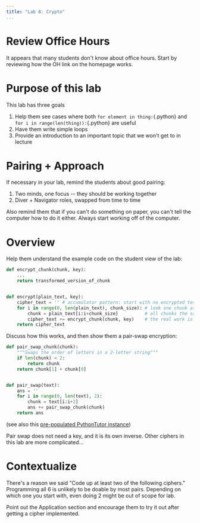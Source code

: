 ```yaml
---
title: "Lab 8: Crypto"
...
```



# Review Office Hours

It appears that many students don't know about office hours.
Start by reviewing how the OH link on the homepage works.


# Purpose of this lab

This lab has three goals

1.	Help them see cases where both `for element in thing:`{.python} and `for i in range(len(thing)):`{.python} are useful
2.	Have them write simple loops
3.	Provide an introduction to an important topic that we won't get to in lecture

# Pairing + Approach

If necessary in your lab, remind the students about good pairing:

1.	Two minds, one focus -- they should be working together
2.	Diver + Navigator roles, swapped from time to time

Also remind them that if you can't do something on paper, you can't tell the computer how to do it either.
Always start working off of the computer.

# Overview

Help them understand the example code on the student view of the lab:

````python
def encrypt_chunk(chunk, key):
    ...
    return transformed_version_of_chunk


def encrypt(plain_text, key):
    cipher_text = '' # accumulator pattern: start with no encrypted test
    for i in range(0, len(plain_text), chunk_size): # look one chunk at a time
        chunk = plain_text[i:i+chunk_size]          # all chunks the same size
        cipher_text += encrypt_chunk(chunk, key)    # the real work is in another function
    return cipher_text
````

Discuss how this works, and then show them a pair-swap encryption:

````python
def pair_swap_chunk(chunk):
    """Swaps the order of letters in a 2-letter string"""
    if len(chunk) < 2:
    	return chunk
    return chunk[1] + chunk[0]


def pair_swap(text):
    ans = ''
    for i in range(0, len(text), 2):
        chunk = text[i:i+2]
        ans += pair_swap_chunk(chunk)
    return ans
````

(see also this [pre-populated PythonTutor instance](http://pythontutor.com/visualize.html#code=def%20pair_swap_chunk%28chunk%29%3A%0A%20%20%20%20%22%22%22Swaps%20the%20order%20of%20letters%20in%20a%202-letter%20string%22%22%22%0A%20%20%20%20if%20len%28chunk%29%20%3C%202%3A%0A%20%20%20%20%20%20%20%20return%20chunk%0A%20%20%20%20return%20chunk%5B1%5D%20%2B%20chunk%5B0%5D%0A%0A%0Adef%20pair_swap%28text%29%3A%0A%20%20%20%20ans%20%3D%20''%0A%20%20%20%20for%20i%20in%20range%280,%20len%28text%29,%202%29%3A%0A%20%20%20%20%20%20%20%20chunk%20%3D%20text%5Bi%3Ai%2B2%5D%0A%20%20%20%20%20%20%20%20ans%20%2B%3D%20pair_swap_chunk%28chunk%29%0A%20%20%20%20return%20ans%0A%0Ap%20%3D%20'this%20is%20a%20test'%0Ae%20%3D%20pair_swap%28p%29&cumulative=false&heapPrimitives=true&mode=edit&origin=opt-frontend.js&py=3&rawInputLstJSON=%5B%5D&textReferences=false))

Pair swap does not need a key, and it is its own inverse.
Other ciphers in this lab are more complicated...

# Contextualize

There's a reason we said "Code up at least two of the following ciphers."
Programming all 6 is unlikely to be doable by most pairs.
Depending on which one you start with, even doing 2 might be out of scope for lab.

Point out the Application section and encourage them to try it out after getting a cipher implemented.

